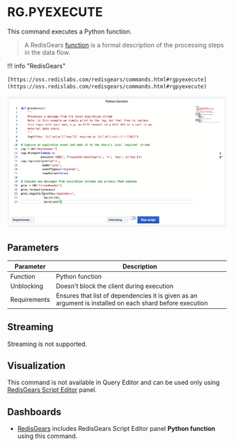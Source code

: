 # RG.PYEXECUTE

This command executes a Python function.

> A RedisGears [function](https://oss.redislabs.com/redisgears/functions.html#function) is a formal description of the processing steps in the data flow.

!!! info "RedisGears"

    [https://oss.redislabs.com/redisgears/commands.html#rgpyexecute](https://oss.redislabs.com/redisgears/commands.html#rgpyexecute)

![RG.PYEXECUTE](../../images/redis-app/panels/gears-panel.png)

## Parameters

| Parameter    | Description                                                                                              |
| ------------ | -------------------------------------------------------------------------------------------------------- |
| Function     | Python function                                                                                          |
| Unblocking   | Doesn't block the client during execution                                                                |
| Requirements | Ensures that list of dependencies it is given as an argument is installed on each shard before execution |

## Streaming

Streaming is not supported.

## Visualization

This command is not available in Query Editor and can be used only using [RedisGears Script Editor](../../redis-app/panels/redis-gears-panel.md) panel.

## Dashboards

- [RedisGears](../../redis-app/dashboards/redis-gears.md) includes RedisGears Script Editor panel **Python function** using this command.
